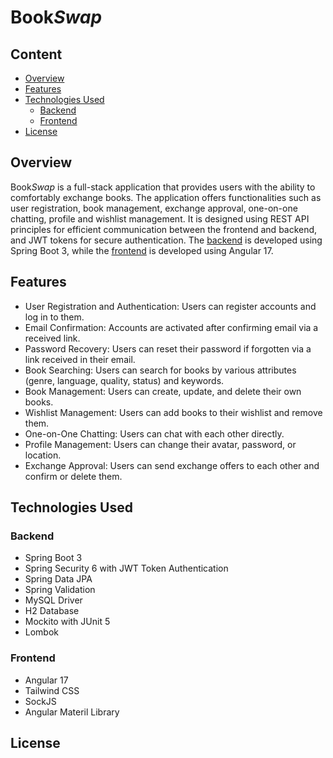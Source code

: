 # Book*Swap*

## Content

* [Overview](#overview)
* [Features](#features)
* [Technologies Used](#technologies-used)
  * [Backend](#backend)
  * [Frontend](#frontend)
* [License](#license)

## Overview

Book*Swap* is a full-stack application that provides users with the ability to comfortably exchange books. 
The application offers functionalities such as user registration, book management, exchange approval, one-on-one chatting, profile and wishlist management. It is designed using REST API principles for efficient communication between the frontend and backend, 
and JWT tokens for secure authentication. The [backend](https://github.com/artsol0/BookSwap-SpringBoot-Backend) is developed using Spring Boot 3, while the [frontend](https://github.com/artsol0/BookSwap-Angular-Frontend) is developed using Angular 17.

## Features

* User Registration and Authentication: Users can register accounts and log in to them.
* Email Confirmation: Accounts are activated after confirming email via a received link.
* Password Recovery: Users can reset their password if forgotten via a link received in their email.
* Book Searching: Users can search for books by various attributes (genre, language, quality, status) and keywords.
* Book Management: Users can create, update, and delete their own books.
* Wishlist Management: Users can add books to their wishlist and remove them.
* One-on-One Chatting: Users can chat with each other directly.
* Profile Management: Users can change their avatar, password, or location.
* Exchange Approval: Users can send exchange offers to each other and confirm or delete them.

## Technologies Used

### Backend
* Spring Boot 3
* Spring Security 6 with JWT Token Authentication
* Spring Data JPA
* Spring Validation
* MySQL Driver
* H2 Database
* Mockito with JUnit 5
* Lombok

### Frontend
* Angular 17
* Tailwind CSS
* SockJS
* Angular Materil Library

## License
